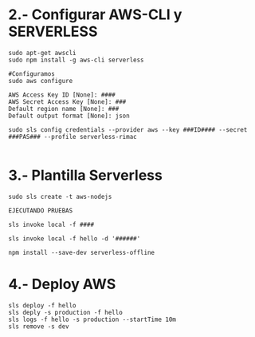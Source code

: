 # 2.- Configurar AWS-CLI y SERVERLESS

```
sudo apt-get awscli
sudo npm install -g aws-cli serverless

#Configuramos
sudo aws configure

AWS Access Key ID [None]: ####
AWS Secret Access Key [None]: ###
Default region name [None]: ###
Default output format [None]: json

sudo sls config credentials --provider aws --key ###ID#### --secret ###PAS### --profile serverless-rimac


```

# 3.- Plantilla Serverless

```
sudo sls create -t aws-nodejs

EJECUTANDO PRUEBAS

sls invoke local -f ####

sls invoke local -f hello -d '######'

npm install --save-dev serverless-offline  
```

# 4.- Deploy AWS

```
sls deploy -f hello
sls deply -s production -f hello
sls logs -f hello -s production --startTime 10m
sls remove -s dev


```

